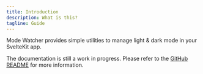 ```yaml
---
title: Introduction
description: What is this?
tagline: Guide
---
```


<script>
	import { Callout } from '$lib/components'
</script>

Mode Watcher provides simple utilities to manage light & dark mode in your SvelteKit app.

<Callout type="warning">

The documentation is still a work in progress. Please refer to the [GitHub README](https://github.com/svecosystem/mode-watcher) for more information.

</Callout>
